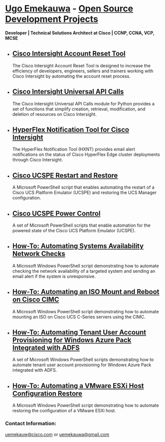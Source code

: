 # [Ugo Emekauwa](https://www.linkedin.com/in/uemekauwa) - [Open Source Development Projects](https://github.com/ugo-emekauwa)
**Developer | Technical Solutions Architect at Cisco | CCNP, CCNA, VCP, MCSE**

- ## [Cisco Intersight Account Reset Tool](https://ugo-emekauwa.github.io/intersight-account-reset-tool/)
  The Cisco Intersight Account Reset Tool is designed to increase the efficiency of developers, engineers, sellers and trainers working with Cisco Intersight by automating the account reset process.

- ## [Cisco Intersight Universal API Calls](https://ugo-emekauwa.github.io/intersight-universal-api-calls/)
  The Cisco Intersight Universal API Calls module for Python provides a set of functions that simplify creation, retrieval, modification, and deletion of resources on Cisco Intersight.

- ## [HyperFlex Notification Tool for Cisco Intersight](https://ugo-emekauwa.github.io/hyperflex-notification-tool/)
  The HyperFlex Notification Tool (HXNT) provides email alert notifications on the status of Cisco HyperFlex Edge cluster deployments through Cisco Intersight.

- ## [Cisco UCSPE Restart and Restore](https://ugo-emekauwa.github.io/ucspe-ucsm-restore)
  A Microsoft PowerShell script that enables automating the restart of a Cisco UCS Platform Emulator (UCSPE) and restoring the UCS Manager configuration.

- ## [Cisco UCSPE Power Control](https://ugo-emekauwa.github.io/ucspe-power-control)
  A set of Microsoft PowerShell scripts that enable automation for the powered state of the Cisco UCS Platform Emulator (UCSPE).

- ## [How-To: Automating Systems Availability Network Checks](https://ugo-emekauwa.github.io/systems-network-check/)
  A Microsoft Windows PowerShell script demonstrating how to automate checking the network availability of a targeted system and sending an email alert if the system is unresponsive.

- ## [How-To: Automating an ISO Mount and Reboot on Cisco CIMC](https://ugo-emekauwa.github.io/cisco-cimc-iso-mount/)
  A Microsoft Windows PowerShell script demonstrating how to automate mounting an ISO on Cisco UCS C-Series servers using the CIMC.

- ## [How-To: Automating Tenant User Account Provisioning for Windows Azure Pack Integrated with ADFS](https://ugo-emekauwa.github.io/wap-adfs-tenant-provisioning/)
  A set of Microsoft Windows PowerShell scripts demonstrating how to automate tenant user account provisioning for Windows Azure Pack integrated with ADFS.

- ## [How-To: Automating a VMware ESXi Host Configuration Restore](https://ugo-emekauwa.github.io/vmware-esxi-host-restore/)
  A Microsoft Windows PowerShell script demonstrating how to automate restoring the configuration of a VMware ESXi host.

### Contact Information:
uemekauw@cisco.com or uemekauwa@gmail.com
